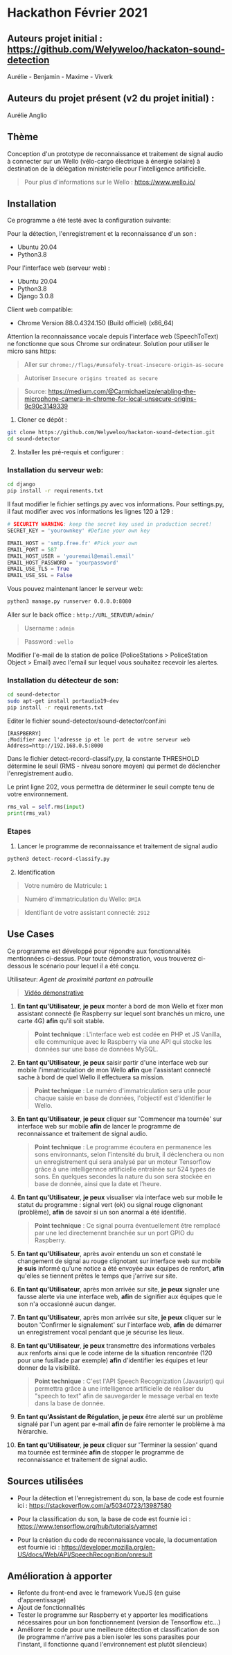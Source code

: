 # Hackathon Février 2021 

## Auteurs projet initial : https://github.com/Welyweloo/hackaton-sound-detection
Aurélie - Benjamin - Maxime - Viverk

## Auteurs du projet présent (v2 du projet initial) : 
Aurélie Anglio

## Thème
Conception d'un prototype de reconnaissance et traitement de signal audio à connecter sur un Wello (vélo-cargo électrique à énergie solaire) à destination de la délégation ministérielle pour l'intelligence artificielle.
> Pour plus d'informations sur le Wello : https://www.wello.io/

## Installation 

Ce programme a été testé avec la configuration suivante:

Pour la détection, l'enregistrement et la reconnaissance d'un son :
- Ubuntu 20.04
- Python3.8
  
Pour l'interface web (serveur web) :
- Ubuntu 20.04
- Python3.8
- Django 3.0.8

Client web compatible:
- Chrome Version 88.0.4324.150 (Build officiel) (x86_64)

Attention la reconnaissance vocale depuis l'interface web (SpeechToText) ne fonctionne que sous Chrome sur ordinateur.
Solution pour utiliser le micro sans https: 
> Aller sur `chrome://flags/#unsafely-treat-insecure-origin-as-secure`
 
> Autoriser `Insecure origins treated as secure`

> Source: https://medium.com/@Carmichaelize/enabling-the-microphone-camera-in-chrome-for-local-unsecure-origins-9c90c3149339

1. Cloner ce dépôt : 
```bash
git clone https://github.com/Welyweloo/hackaton-sound-detection.git
cd sound-detector
```

2. Installer les pré-requis et configurer :

### Installation du serveur web:
```bash
cd django
pip install -r requirements.txt
```
Il faut modifier le fichier settings.py avec vos informations.
Pour settings.py, il faut modifier avec vos informations les lignes 120 à 129 :
```python
# SECURITY WARNING: keep the secret key used in production secret!
SECRET_KEY = 'yourownkey' #Define your own key

EMAIL_HOST = 'smtp.free.fr' #Pick your own
EMAIL_PORT = 587
EMAIL_HOST_USER = 'youremail@email.email'
EMAIL_HOST_PASSWORD = 'yourpassword'
EMAIL_USE_TLS = True
EMAIL_USE_SSL = False
```

Vous pouvez maintenant lancer le serveur web:
```bash
python3 manage.py runserver 0.0.0.0:8080
```

Aller sur le back office : `http://URL_SERVEUR/admin/`

>Username : `admin`

>Password : `wello`

Modifier l'e-mail de la station de police (PoliceStations > PoliceStation Object > Email) avec l'email sur lequel vous souhaitez recevoir les alertes.
### Installation du détecteur de son:
```bash
cd sound-detector
sudo apt-get install portaudio19-dev
pip install -r requirements.txt
```

Editer le fichier sound-detector/sound-detector/conf.ini 
```
[RASPBERRY]
;Modifier avec l'adresse ip et le port de votre serveur web
Address=http://192.168.0.5:8000  
```

Dans le fichier detect-record-classify.py, la constante THRESHOLD détermine le seuil (RMS - niveau sonore moyen) qui permet de déclencher l'enregistrement audio. 

Le print ligne 202, vous permettra de déterminer le seuil compte tenu de votre environnement.
```python
rms_val = self.rms(input)
print(rms_val)
```

### Etapes

1. Lancer le programme de reconnaissance et traitement de signal audio 
```bash
python3 detect-record-classify.py
```
2. Identification 
>Votre numéro de Matricule:
`1`

>Numéro d'immatriculation du Wello:
`DMIA`

>Identifiant de votre assistant connecté:
`2912`


## Use Cases 

Ce programme est développé pour répondre aux fonctionnalités mentionnées ci-dessus. Pour toute démonstration, vous trouverez ci-dessous le scénario pour lequel il a été conçu.

Utilisateur: *Agent de proximité partant en patrouille*

> [Vidéo démonstrative](https://www.canva.com/design/DAEWTc_HAPo/mJoT_4-7748GrmqfJFJtEA/watch?utm_content=DAEWTc_HAPo&utm_campaign=designshare&utm_medium=link&utm_source=publishsharelink)

1. **En tant qu'Utilisateur**, **je peux** monter à bord de mon Wello et fixer mon assistant connecté (le Raspberry sur lequel sont branchés un micro, une carte 4G) **afin** qu'il soit stable.

    >**Point technique** : L'interface web est codée en PHP et JS Vanilla, elle communique avec le Raspberry via une API qui stocke les données sur une base de données MySQL.


2. **En tant qu'Utilisateur**, **je peux** saisir  partir d'une interface web sur mobile l'immatriculation de mon Wello **afin** que l'assistant connecté sache à bord de quel Wello il effectuera sa mission.

    >**Point technique** : Le numéro d'immatriculation sera utile pour chaque saisie en base de données, l'objectif est d'identifier le Wello.

3. **En tant qu'Utilisateur**, **je peux** cliquer sur 'Commencer ma tournée' sur interface web sur mobile **afin** de lancer le programme de reconnaissance et traitement de signal audio.

    >**Point technique** : Le programme écoutera en permanence les sons environnants, selon l'intensité du bruit, il déclenchera ou non un enregistrement qui sera analysé par un moteur Tensorflow grâce à une intelligennce artificielle entraînée sur 524 types de sons. En quelques secondes la nature du son sera stockée en base de donnée, ainsi que la date et l'heure.

4. **En tant qu'Utilisateur**, **je peux** visualiser via interface web sur mobile le statut du programme : signal vert (ok) ou signal rouge clignonant (problème), **afin** de savoir si un son anormal a été identifié.

    >**Point technique** : Ce signal pourra éventuellement être remplacé par une led directemennt branchée sur un port GPIO du Raspberry.

5. **En tant qu'Utilisateur**, après avoir entendu un son et constaté le changement de signal au rouge clignotant sur interface web sur mobile **je suis** informé qu'une notice a été envoyée aux équipes de renfort, **afin** qu'elles se tiennent prêtes le temps que j'arrive sur site.

6. **En tant qu'Utilisateur**, après mon arrivée sur site, **je peux** signaler une fausse alerte via une interface web, **afin** de signifier aux équipes que le son n'a occasionné aucun danger.

7. **En tant qu'Utilisateur**, après mon arrivée sur site, **je peux** cliquer sur le bouton 'Confirmer le signalement' sur l'interface web, **afin** de démarrer un enregistrement vocal pendant que je sécurise les lieux. 

8. **En tant qu'Utilisateur**, **je peux**  transmettre des informations verbales aux renforts ainsi que le code interne de la situation rencontrée (120 pour une fusillade par exemple) **afin** d'identifier les équipes et leur donner de la visibilité.

    >**Point technique** : C'est l'API Speech Recognization (Javasript) qui permettra grâce à une intelligence artificielle de réaliser du "speech to text" afin de sauvegarder le message verbal en texte dans la base de donnée.

9. **En tant qu'Assistant de Régulation**, **je peux**  être alerté sur un problème signalé par l'un agent par e-mail **afin** de faire remonter le problème à ma hiérarchie.

10. **En tant qu'Utilisateur**, **je peux** cliquer sur 'Terminer la session' quand ma tournée est terminée **afin** de stopper le programme de reconnaissance et traitement de signal audio.


## Sources utilisées 

- Pour la détection et l'enregistrement du son, la base de code est fournie ici : https://stackoverflow.com/a/50340723/13987580

- Pour la classification du son, la base de code est fournie ici :  https://www.tensorflow.org/hub/tutorials/yamnet

- Pour la création du code de reconnaissance vocale, la documentation est fournie ici : https://developer.mozilla.org/en-US/docs/Web/API/SpeechRecognition/onresult

## Amélioration à apporter

- Refonte du front-end avec le framework VueJS (en guise d'apprentissage)
- Ajout de fonctionnalités 
- Tester le programme sur Raspberry et y apporter les modifications nécessaires pour un bon fonctionnement (version de Tensorflow etc...)
- Améliorer le code pour une meilleure détection et classification de son (le programme n'arrive pas a bien isoler les sons parasites pour l'instant, il fonctionne quand l'environnement est plutôt silencieux)


